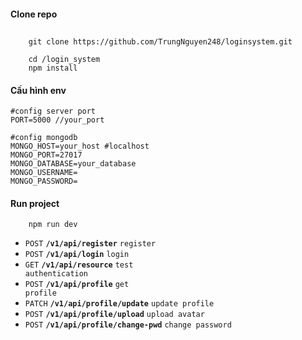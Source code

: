#### Clone repo

##

```
    git clone https://github.com/TrungNguyen248/loginsystem.git

    cd /login_system
    npm install
```

#### Cấu hình env

```
#config server port
PORT=5000 //your_port

#config mongodb
MONGO_HOST=your_host #localhost
MONGO_PORT=27017
MONGO_DATABASE=your_database
MONGO_USERNAME=
MONGO_PASSWORD=
```

#### Run project

```
    npm run dev
```

- <code>POST</code> <code><b>/v1/api/register</b></code> <code>register</code>
- <code>POST</code> <code><b>/v1/api/login</b></code> <code>login</code>
- <code>GET</code> <code><b>/v1/api/resource</b></code> <code>test authentication</code>
- <code>POST</code> <code><b>/v1/api/profile</b></code> <code>get profile</code>
- <code>PATCH</code> <code><b>/v1/api/profile/update</b></code> <code>update profile</code>
- <code>POST</code> <code><b>/v1/api/profile/upload</b></code> <code>upload avatar</code>
- <code>POST</code> <code><b>/v1/api/profile/change-pwd</b></code> <code>change password</code>
